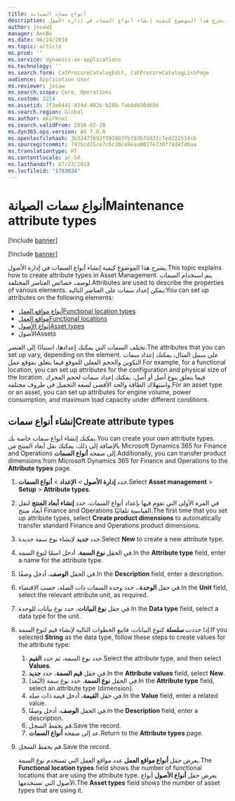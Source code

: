 ```yaml
---
title: أنواع سمات الصيانة
description: يشرح هذا الموضوع كيفية إنشاء أنواع السمات في إدارة الأصول.
author: josaw1
manager: AnnBe
ms.date: 06/24/2019
ms.topic: article
ms.prod: ''
ms.service: dynamics-ax-applications
ms.technology: ''
ms.search.form: CatProcureCatalogEdit, CatProcureCatalogListPage
audience: Application User
ms.reviewer: josaw
ms.search.scope: Core, Operations
ms.custom: 2214
ms.assetid: 2f3e0441-414d-402b-b28b-7ab0d650d658
ms.search.region: Global
ms.author: mkirknel
ms.search.validFrom: 2016-02-28
ms.dyn365.ops.version: AX 7.0.0
ms.openlocfilehash: 3b3247f693f5934b3fbf83b7b831c7ed221514cb
ms.sourcegitcommit: 747bcd25ce7c6c20ce9eaa0027e730f74d4fd6aa
ms.translationtype: HT
ms.contentlocale: ar-SA
ms.lasthandoff: 07/23/2019
ms.locfileid: "1783034"
---
```

# <a name="maintenance-attribute-types"></a><span data-ttu-id="80f5a-103">أنواع سمات الصيانة</span><span class="sxs-lookup"><span data-stu-id="80f5a-103">Maintenance attribute types</span></span>

[!include [banner](../../includes/banner.md)]

[!include [banner](../../includes/preview-banner.md)]

<span data-ttu-id="80f5a-104">يشرح هذا الموضوع كيفية إنشاء أنواع السمات في إدارة الأصول.</span><span class="sxs-lookup"><span data-stu-id="80f5a-104">This topic explains how to create attribute types in Asset Management.</span></span> <span data-ttu-id="80f5a-105">يتم استخدام السمات لوصف خصائص العناصر المختلفة.</span><span class="sxs-lookup"><span data-stu-id="80f5a-105">Attributes are used to describe the properties of various elements.</span></span> <span data-ttu-id="80f5a-106">يمكن إعداد سمات على العناصر التالية:</span><span class="sxs-lookup"><span data-stu-id="80f5a-106">You can set up attributes on the following elements:</span></span>

- [<span data-ttu-id="80f5a-107">أنواع مواقع العمل</span><span class="sxs-lookup"><span data-stu-id="80f5a-107">Functional location types</span></span>](../setup-for-functional-locations/functional-location-types.md)
- [<span data-ttu-id="80f5a-108">مواقع العمل</span><span class="sxs-lookup"><span data-stu-id="80f5a-108">Functional locations</span></span>](../functional-locations/create-functional-locations.md)
- [<span data-ttu-id="80f5a-109">أنواع الأصول</span><span class="sxs-lookup"><span data-stu-id="80f5a-109">Asset types</span></span>](../setup-for-objects/object-types.md)
- <span data-ttu-id="80f5a-110">الأصول</span><span class="sxs-lookup"><span data-stu-id="80f5a-110">Assets</span></span>

<span data-ttu-id="80f5a-111">تختلف السمات التي يمكنك إعدادها، استنادًا إلى العنصر.</span><span class="sxs-lookup"><span data-stu-id="80f5a-111">The attributes that you can set up vary, depending on the element.</span></span> <span data-ttu-id="80f5a-112">على سبيل المثال، يمكنك إعداد سمات التكوين والحجم الفعلي للموقع فيما يتعلق بموقع عمل.</span><span class="sxs-lookup"><span data-stu-id="80f5a-112">For example, for a functional location, you can set up attributes for the configuration and physical size of the location.</span></span> <span data-ttu-id="80f5a-113">فيما يتعلق بنوع أصل أو أصل، يمكنك إعداد سمات لحجم المحرك واستهلاك الطاقة والحد الأقصى لسعة التحميل في ظروف مختلفة.</span><span class="sxs-lookup"><span data-stu-id="80f5a-113">For an asset type or an asset, you can set up attributes for engine volume, power consumption, and maximum load capacity under different conditions.</span></span>

## <a name="create-attribute-types"></a><span data-ttu-id="80f5a-114">إنشاء أنواع سمات</span><span class="sxs-lookup"><span data-stu-id="80f5a-114">Create attribute types</span></span>

<span data-ttu-id="80f5a-115">يمكنك إنشاء أنواع سمات خاصة بك.</span><span class="sxs-lookup"><span data-stu-id="80f5a-115">You can create your own attribute types.</span></span> <span data-ttu-id="80f5a-116">بالإضافة إلى ذلك، يمكنك نقل أبعاد المنتج من Microsoft Dynamics 365 for Finance and Operations إلى صفحة **أنواع السمات**.</span><span class="sxs-lookup"><span data-stu-id="80f5a-116">Additionally, you can transfer product dimensions from Microsoft Dynamics 365 for Finance and Operations to the **Attribute types** page.</span></span>

1. <span data-ttu-id="80f5a-117">حدد **إدارة الأصول** \> **الإعداد** \> **أنواع السمات**.</span><span class="sxs-lookup"><span data-stu-id="80f5a-117">Select **Asset management** \> **Setup** \> **Attribute types**.</span></span>
2. <span data-ttu-id="80f5a-118">في المرة الأولى التي تقوم فيها بإعداد أنواع السمات، حدد **إنشاء أبعاد المنتج** لنقل أبعاد منتج Finance and Operations القياسية تلقائيًا.</span><span class="sxs-lookup"><span data-stu-id="80f5a-118">The first time that you set up attribute types, select **Create product dimensions** to automatically transfer standard Finance and Operations product dimensions.</span></span>
3. <span data-ttu-id="80f5a-119">حدد **جديد** لإنشاء نوع سمة جديدة.</span><span class="sxs-lookup"><span data-stu-id="80f5a-119">Select **New** to create a new attribute type.</span></span>
4. <span data-ttu-id="80f5a-120">في الحقل **نوع السمة**، أدخل اسمًا لنوع السمة.</span><span class="sxs-lookup"><span data-stu-id="80f5a-120">In the **Attribute type** field, enter a name for the attribute type.</span></span>
5. <span data-ttu-id="80f5a-121">في الحقل **الوصف**، أدخل وصفًا.</span><span class="sxs-lookup"><span data-stu-id="80f5a-121">In the **Description** field, enter a description.</span></span>
6. <span data-ttu-id="80f5a-122">في حقل **الوحدة**،، حدد وحدة السمات ذات الصلة، حسب الاقتضاء.</span><span class="sxs-lookup"><span data-stu-id="80f5a-122">In the **Unit** field, select the relevant attribute unit, as required.</span></span>
7. <span data-ttu-id="80f5a-123">في حقل **نوع البيانات**، حدد نوع بيانات للوحدة.</span><span class="sxs-lookup"><span data-stu-id="80f5a-123">In the **Data type** field, select a data type for the unit.</span></span>
8. <span data-ttu-id="80f5a-124">إذا حددت **سلسلة** كنوع البيانات، فاتبع الخطوات التالية لإنشاء قيم لنوع السمة:</span><span class="sxs-lookup"><span data-stu-id="80f5a-124">If you selected **String** as the data type, follow these steps to create values for the attribute type:</span></span>

    1. <span data-ttu-id="80f5a-125">حدد نوع السمة، ثم حدد **القيم**.</span><span class="sxs-lookup"><span data-stu-id="80f5a-125">Select the attribute type, and then select **Values**.</span></span>
    2. <span data-ttu-id="80f5a-126">في حقل **قيم السمة**، حدد **جديد**.</span><span class="sxs-lookup"><span data-stu-id="80f5a-126">In the **Attribute values** field, select **New**.</span></span>
    3. <span data-ttu-id="80f5a-127">في الحقل **نوع السمة**، حدد نوع سمة (البُعد).</span><span class="sxs-lookup"><span data-stu-id="80f5a-127">In the **Attribute type** field, select an attribute type (dimension).</span></span>
    4. <span data-ttu-id="80f5a-128">في حقل **القيمة**، أدخل قيمة ذات صلة.</span><span class="sxs-lookup"><span data-stu-id="80f5a-128">In the **Value** field, enter a related value.</span></span>
    5. <span data-ttu-id="80f5a-129">في الحقل **الوصف**، أدخل وصفًا.</span><span class="sxs-lookup"><span data-stu-id="80f5a-129">In the **Description** field, enter a description.</span></span>
    6. <span data-ttu-id="80f5a-130">قم بحفظ السجل.</span><span class="sxs-lookup"><span data-stu-id="80f5a-130">Save the record.</span></span>
    7. <span data-ttu-id="80f5a-131">عد إلى صفحة **أنواع السمات**.</span><span class="sxs-lookup"><span data-stu-id="80f5a-131">Return to the **Attribute types** page.</span></span>

9. <span data-ttu-id="80f5a-132">قم بحفظ السجل.</span><span class="sxs-lookup"><span data-stu-id="80f5a-132">Save the record.</span></span>

    <span data-ttu-id="80f5a-133">يعرض حقل **أنواع مواقع العمل** عدد مواقع العمل التي تستخدم نوع السمة.</span><span class="sxs-lookup"><span data-stu-id="80f5a-133">The **Functional location types** field shows the number of functional locations that are using the attribute type.</span></span> <span data-ttu-id="80f5a-134">يعرض حقل **أنواع الأصول** أنواع الأصول التي تستخدمها.</span><span class="sxs-lookup"><span data-stu-id="80f5a-134">The **Asset types** field shows the number of asset types that are using it.</span></span>

